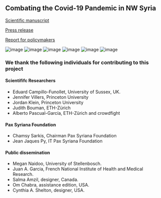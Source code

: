 ## Combating the Covid-19 Pandemic in NW Syria

[Scientific manuscript](https://www.medrxiv.org/content/10.1101/2020.08.26.20181990v3)

[Press release](https://raw.githubusercontent.com/jordan-klein/covid-in-NW-Syria/gh-pages/Syria%20-%20Press%20release%20-%20Pax%20Syriana.pdf)

[Report for policymakers](https://raw.githubusercontent.com/jordan-klein/covid-in-NW-Syria/gh-pages/COVID_19_SYRIA_Policy_Report_Pax_Syriana.pdf)

![image](https://raw.githubusercontent.com/jordan-klein/covid-in-NW-Syria/gh-pages/media%20(12).jpg)
![image](https://raw.githubusercontent.com/jordan-klein/covid-in-NW-Syria/gh-pages/media%20(13).jpg)
![image](https://raw.githubusercontent.com/jordan-klein/covid-in-NW-Syria/gh-pages/media%20(3).jpg)
![image](https://raw.githubusercontent.com/jordan-klein/covid-in-NW-Syria/gh-pages/Wounded%20elderly%20in%20North%20Informal%20Camp.jpg)
![image](https://raw.githubusercontent.com/jordan-klein/covid-in-NW-Syria/gh-pages/Covid%20Camp%20Syria.jpg)
![image](https://raw.githubusercontent.com/jordan-klein/covid-in-NW-Syria/gh-pages/Bathing%20in%20an%20informal%20camp.jpg)

### We thank the following individuals for contributing to this project

#### Scientififc Researchers

* Eduard Campillo-Funollet, University of Sussex, UK. 
* Jennifer Villers, Princeton University 
* Jordan Klein, Princeton University 
* Judith Bouman, ETH-Zürich 
* Alberto Pascual-García, ETH-Zürich and crowdfight 

#### Pax Syriana Foundation

* Chamsy Sarkis, Chairman Pax Syriana Foundation 
* Jean Jaques Py, IT Pax Syriana Foundation

#### Public dissemination

* Megan Naidoo, University of Stellenbosch.
* Juan A. Garcia, French National Institute of Health and Medical Research.
* Salma Amzil, designer, Canada.
* Om Chabra, assistance edition, USA.
* Cynthia A. Shelton, designer, USA.
